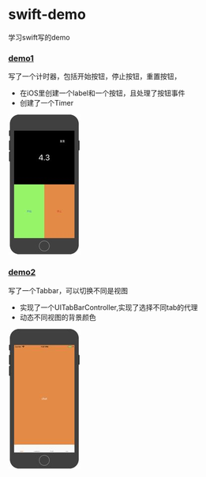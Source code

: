 # swift-demo
学习swift写的demo
### [demo1](https://github.com/snayan/swift-demo/tree/master/demo1)
写了一个计时器，包括开始按钮，停止按钮，重置按钮，

* 在iOS里创建一个label和一个按钮，且处理了按钮事件
* 创建了一个Timer

![](.\screen\demo1.jpg)

### [demo2](https://github.com/snayan/swift-demo/tree/master/demo2)
写了一个Tabbar，可以切换不同是视图

* 实现了一个UITabBarController,实现了选择不同tab的代理
* 动态不同视图的背景颜色

![](.\screen\demo2.jpg)
